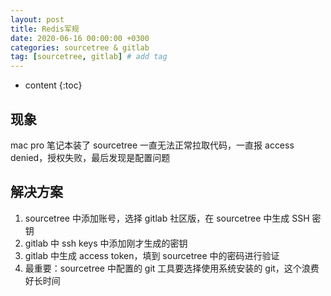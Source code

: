 ```yaml
---
layout: post
title: Redis军规
date: 2020-06-16 00:00:00 +0300
categories: sourcetree & gitlab
tag: [sourcetree, gitlab] # add tag
---
```


- content
  {:toc}

## 现象

mac pro 笔记本装了 sourcetree 一直无法正常拉取代码，一直报 access denied，授权失败，最后发现是配置问题

## 解决方案

1. sourcetree 中添加账号，选择 gitlab 社区版，在 sourcetree 中生成 SSH 密钥
2. gitlab 中 ssh keys 中添加刚才生成的密钥
3. gitlab 中生成 access token，填到 sourcetree 中的密码进行验证
4. 最重要：sourcetree 中配置的 git 工具要选择使用系统安装的 git，这个浪费好长时间
